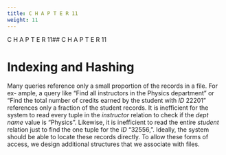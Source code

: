 ```yaml
---
title: C H A P T E R 11
weight: 11
---
```


C H A P T E R 11## C H A P T E R 11
# Indexing and Hashing

Many queries reference only a small proportion of the records in a file. For ex- ample, a query like “Find all instructors in the Physics department” or “Find the total number of credits earned by the student with _ID_ 22201” references only a fraction of the student records. It is inefficient for the system to read every tuple in the _instructor_ relation to check if the _dept name_ value is “Physics”. Likewise, it is inefficient to read the entire _student_ relation just to find the one tuple for the _ID_ “32556,”. Ideally, the system should be able to locate these records directly. To allow these forms of access, we design additional structures that we associate with files.

